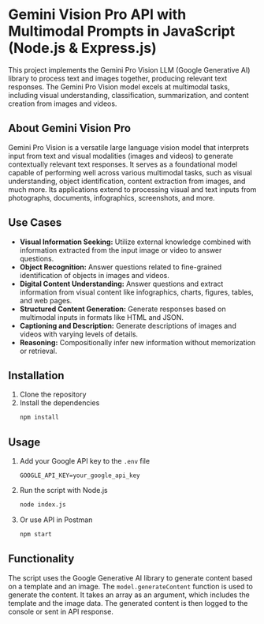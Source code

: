 # Gemini Vision Pro API with Multimodal Prompts in JavaScript (Node.js & Express.js)

This project implements the Gemini Pro Vision LLM (Google Generative AI) library to process text and images together, producing relevant text responses. The Gemini Pro Vision model excels at multimodal tasks, including visual understanding, classification, summarization, and content creation from images and videos.

## About Gemini Vision Pro

Gemini Pro Vision is a versatile large language vision model that interprets input from text and visual modalities (images and videos) to generate contextually relevant text responses. It serves as a foundational model capable of performing well across various multimodal tasks, such as visual understanding, object identification, content extraction from images, and much more. Its applications extend to processing visual and text inputs from photographs, documents, infographics, screenshots, and more.

## Use Cases

- **Visual Information Seeking:** Utilize external knowledge combined with information extracted from the input image or video to answer questions.
- **Object Recognition:** Answer questions related to fine-grained identification of objects in images and videos.
- **Digital Content Understanding:** Answer questions and extract information from visual content like infographics, charts, figures, tables, and web pages.
- **Structured Content Generation:** Generate responses based on multimodal inputs in formats like HTML and JSON.
- **Captioning and Description:** Generate descriptions of images and videos with varying levels of details.
- **Reasoning:** Compositionally infer new information without memorization or retrieval.


## Installation

1. Clone the repository
2. Install the dependencies
   ```sh
   npm install
   ```

## Usage

1. Add your Google API key to the `.env` file
   ```env
   GOOGLE_API_KEY=your_google_api_key
   ```
2. Run the script with Node.js
   ```sh
   node index.js
   ```
3. Or use API in Postman
   ```sh
   npm start
   ```

## Functionality
The script uses the Google Generative AI library to generate content based on a template and an image. The `model.generateContent` function is used to generate the content. It takes an array as an argument, which includes the template and the image data. The generated content is then logged to the console or sent in API response.
